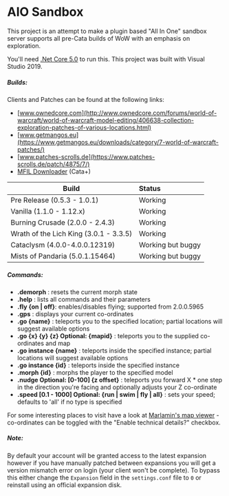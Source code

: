 # AIO Sandbox

This project is an attempt to make a plugin based "All In One" sandbox server supports all pre-Cata builds of WoW with an emphasis on exploration.

You'll need [.Net Core 5.0](https://dotnet.microsoft.com/download/dotnet/5.0) to run this. This project was built with Visual Studio 2019.

##### Builds: #####
Clients and Patches can be found at the following links:
- [www.ownedcore.com](http://www.ownedcore.com/forums/world-of-warcraft/world-of-warcraft-model-editing/406638-collection-exploration-patches-of-various-locations.html)
- [www.getmangos.eu](https://www.getmangos.eu/downloads/category/7-world-of-warcraft-patches/)
- [www.patches-scrolls.de](https://www.patches-scrolls.de/patch/4875/7/)
- [MFIL Downloader](https://github.com/barncastle/MFIL-Downloader) (Cata+)


| Build                                  | Status            |
| -------------------------------------- | :---------------- |
| Pre Release (0.5.3 - 1.0.1)            | Working           |
| Vanilla (1.1.0 - 1.12.x)               | Working           |
| Burning Crusade (2.0.0 - 2.4.3)        | Working           |
| Wrath of the Lich King (3.0.1 - 3.3.5) | Working           |
| Cataclysm (4.0.0-4.0.0.12319)          | Working but buggy |
| Mists of Pandaria (5.0.1.15464)        | Working but buggy |

##### Commands: #####
* **.demorph** : resets the current morph state
* **.help** : lists all commands and their parameters
* **.fly {on | off}**: enables/disables flying; supported from 2.0.0.5965
* **.gps** : displays your current co-ordinates
* **.go {name}** : teleports you to the specified location; partial locations will suggest available options
* **.go {x} {y} {z} Optional: {mapid}** : teleports you to the supplied co-ordinates and map
* **.go instance {name}** : teleports inside the specified instance; partial locations will suggest available options
* **.go instance {id}** : teleports inside the specified instance
* **.morph {id}** : morphs the player to the specified model
* **.nudge Optional: [0-100] {z offset}** : teleports you forward X * one step in the direction you're facing and optionally adjusts your Z co-ordinate
* **.speed [0.1 - 1000] Optional: {run | swim | fly | all}** : sets your speed; defaults to 'all' if no type is specified

For some interesting places to visit have a look at [Marlamin's map viewer](https://newmaps.marlam.in) - co-ordinates can be toggled with the "Enable technical details?" checkbox.

##### Note: ######
By default your account will be granted access to the latest expansion however if you have manually patched between expansions you will get a version mismatch error on login (your client won't be complete). To bypass this either change the `Expansion` field in the `settings.conf` file to `0` or reinstall using an official expansion disk.
